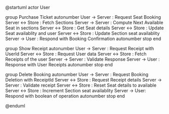 @startuml
actor User

group Purchase Ticket
autonumber
User -> Server : Request Seat Booking
Server <-> Store : Fetch Sections
Server -> Server : Compute Next Available Seat in sections
Server <-> Store : Get Seat details
Server <-> Store : Update Seat availablity and user
Server <-> Store : Update Section seat availablity
Server -> User : Respond with Booking Confirmation
autonumber stop
end

group Show Receipt
autonumber
User -> Server : Request Receipt with UserId
Server <-> Store : Request User data
Server <-> Store : Fetch Receipts of the user
Server -> Server : Validate Response
Server -> User : Response with User Receipts
autonumber stop
end

group Delete Booking
autonumber
User -> Server : Request Booking Deletion with ReceiptId
Server <-> Store : Request Receipt details
Server -> Server : Validate receipt
Server <-> Store : Reset Seat details to available
Server <-> Store : Increment Section seat availablity
Server -> User: Respond with boolean of operation
autonumber stop
end

@enduml